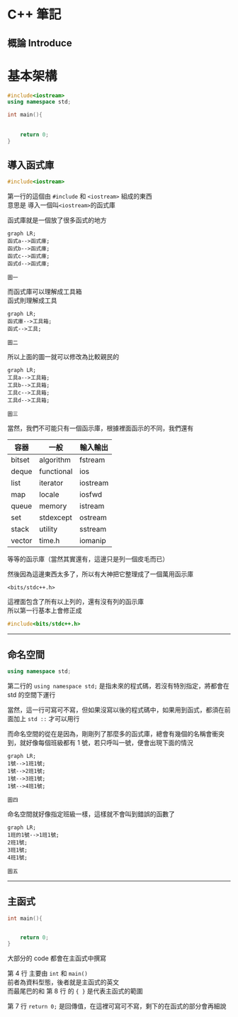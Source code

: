 # **C++ 筆記**  
## 概論 Introduce  

# 基本架構  

```cpp
#include<iostream>
using namespace std;

int main(){
    
    
    return 0;
}
```

## 導入函式庫  

```cpp
#include<iostream>
```

第一行的這個由 ```#include``` 和 ```<iostream>``` 組成的東西  
意思是 導入一個叫```<iostream>```的函式庫  

函式庫就是一個放了很多函式的地方  

```mermaid
graph LR;
函式a-->函式庫;
函式b-->函式庫;
函式c-->函式庫;
函式d-->函式庫;
```
```圖一```


而函式庫可以理解成工具箱  
函式則理解成工具  

```mermaid
graph LR;
函式庫-->工具箱;
函式-->工具;
```
```圖二```

所以上面的圖一就可以修改為比較親民的  
```mermaid
graph LR;
工具a-->工具箱;
工具b-->工具箱;
工具c-->工具箱;
工具d-->工具箱;
```
```圖三```

當然，我們不可能只有一個函示庫，根據裡面函示的不同，我們還有  


|   容器    |    一般   |  輸入輸出  |
| -------- | --------  | -------- |
|bitset  |algorithm |fstream |
|deque   |functional |ios    |
|list    |iterator |iostream |
|map     |locale |iosfwd     |
|queue   |memory |istream    |
|set     |stdexcept |ostream |
|stack   |utility |sstream   |
|vector  |time.h |iomanip    |

等等的函示庫（當然其實還有，這邊只是列一個皮毛而已）  

然後因為這邊東西太多了，所以有大神把它整理成了一個萬用函示庫  

```<bits/stdc++.h>```

這裡面包含了所有以上列的，還有沒有列的函示庫  
所以第一行基本上會修正成  
```cpp 
#include<bits/stdc++.h>
```

---

## 命名空間

```cpp
using namespace std;
```

第二行的 ```using namespace std;``` 是指未來的程式碼，若沒有特別指定，將都會在 std 的空間下運行  
    
當然，這一行可寫可不寫，但如果沒寫以後的程式碼中，如果用到函式，都須在前面加上 ```std ::``` 才可以用行  

而命名空間的從在是因為，剛剛列了那麼多的函式庫，總會有幾個的名稱會衝突到，就好像每個班級都有 1 號，若只呼叫一號，便會出現下面的情況  
    
```mermaid
graph LR;
1號-->1班1號;
1號-->2班1號;
1號-->3班1號;
1號-->4班1號;
```
```圖四```

命名空間就好像指定班級一樣，這樣就不會叫到錯誤的函數了  
    
```mermaid
graph LR;
1班的1號-->1班1號;
2班1號;
3班1號;
4班1號;
```
```圖五```
    
---

## 主函式  

```cpp
int main(){


    return 0;
}
```
    
大部分的 code 都會在主函式中撰寫  
    
第 4 行 主要由 ```int``` 和 ```main()```   
前者為資料型態，後者就是主函式的英文  
而最尾巴的和 第 8 行 的 ```{ }``` 是代表主函式的範圍  
    
第 7 行 ```return 0;``` 是回傳值，在這裡可寫可不寫，剩下的在函式的部分會再細說  
